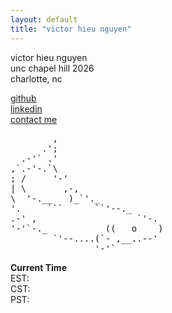 ```yaml
---
layout: default
title: "victor hieu nguyen"
---
```


victor hieu nguyen  
unc chapel hill 2026  
charlotte, nc  

[github](https://github.com/vhi3u)  
[linkedin](https://www.linkedin.com/in/victorhieunguyen/)  
[contact me](mailto:vhieu@unc.edu)



<pre>
        ,
      .';
  .-'` .'
,`.-'-.`\
; /     '-'
| \       ,-,
\  '-.__   )_`'._
'.     ```      ``'--._
.-' ,                   `'-.
'-'`-._           ((   o    )
        `'--....(`- ,__..--'
                '-'`
</pre>


<div id="clock" class="time-block">
  <div><strong>Current Time</strong></div>
  <div>EST: <span id="est-time"></span></div>
  <div>CST: <span id="cst-time"></span></div>
  <div>PST: <span id="pst-time"></span></div>
</div>
